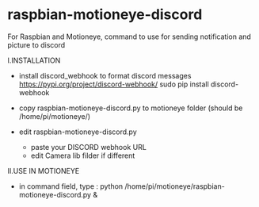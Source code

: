 # raspbian-motioneye-discord
For Raspbian and Motioneye, command to use for sending notification and picture to discord

I.INSTALLATION
  * install discord_webhook to format discord messages
    https://pypi.org/project/discord-webhook/
    sudo pip install discord-webhook
    
  * copy raspbian-motioneye-discord.py to motioneye folder (should be /home/pi/motioneye/)
  * edit raspbian-motioneye-discord.py
      - paste your DISCORD webhook URL
      - edit Camera lib filder if different
    
 II.USE IN MOTIONEYE
  * in command field, type :
    python /home/pi/motioneye/raspbian-motioneye-discord.py &
